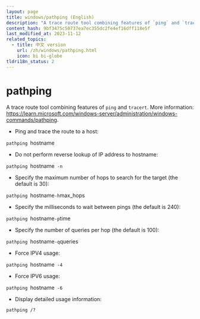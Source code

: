 ```yaml
---
layout: page
title: windows/pathping (English)
description: "A trace route tool combining features of `ping` and `tracert`."
content_hash: 9bf3475c50737ea7ec355dc2fe4ef16dff118e5f
last_modified_at: 2023-11-12
related_topics:
  - title: 中文 version
    url: /zh/windows/pathping.html
    icon: bi bi-globe
tldri18n_status: 2
---
```

# pathping

A trace route tool combining features of `ping` and `tracert`.
More information: <https://learn.microsoft.com/windows-server/administration/windows-commands/pathping>.

- Ping and trace the route to a host:

`pathping `<span class="tldr-var badge badge-pill bg-dark-lm bg-white-dm text-white-lm text-dark-dm font-weight-bold">hostname</span>

- Do not perform reverse lookup of IP address to hostname:

`pathping `<span class="tldr-var badge badge-pill bg-dark-lm bg-white-dm text-white-lm text-dark-dm font-weight-bold">hostname</span>` -n`

- Specify the maximum number of hops to search for the target (the default is 30):

`pathping `<span class="tldr-var badge badge-pill bg-dark-lm bg-white-dm text-white-lm text-dark-dm font-weight-bold">hostname</span>` -h `<span class="tldr-var badge badge-pill bg-dark-lm bg-white-dm text-white-lm text-dark-dm font-weight-bold">max_hops</span>

- Specify the milliseconds to wait between pings (the default is 240):

`pathping `<span class="tldr-var badge badge-pill bg-dark-lm bg-white-dm text-white-lm text-dark-dm font-weight-bold">hostname</span>` -p `<span class="tldr-var badge badge-pill bg-dark-lm bg-white-dm text-white-lm text-dark-dm font-weight-bold">time</span>

- Specify the number of queries per hop (the default is 100):

`pathping `<span class="tldr-var badge badge-pill bg-dark-lm bg-white-dm text-white-lm text-dark-dm font-weight-bold">hostname</span>` -q `<span class="tldr-var badge badge-pill bg-dark-lm bg-white-dm text-white-lm text-dark-dm font-weight-bold">queries</span>

- Force IPV4 usage:

`pathping `<span class="tldr-var badge badge-pill bg-dark-lm bg-white-dm text-white-lm text-dark-dm font-weight-bold">hostname</span>` -4`

- Force IPV6 usage:

`pathping `<span class="tldr-var badge badge-pill bg-dark-lm bg-white-dm text-white-lm text-dark-dm font-weight-bold">hostname</span>` -6`

- Display detailed usage information:

`pathping /?`
